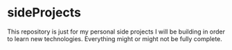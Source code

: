 # sideProjects

This repository is just for my personal side projects I will be building in order to learn new technologies. Everything might or might not be fully complete.
